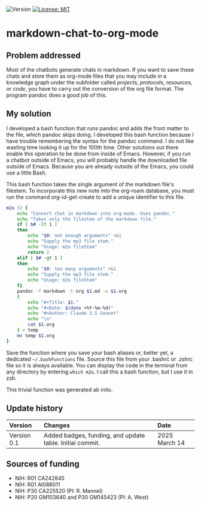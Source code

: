 ![Version](https://img.shields.io/static/v1?label=markdown-chat-to-org-mode&message=0.1&color=brightcolor)
[![License: MIT](https://img.shields.io/badge/License-MIT-blue.svg)](https://opensource.org/licenses/MIT)

# markdown-chat-to-org-mode

## Problem addressed
Most of the chatbots generate chats in markdown.
If you want to save these chats and store them as org-mode files that you may include in a knowledge graph under the subfolder called *projects*, *protocols*, *resources*, or *code*, you have to carry out the conversion of the org file format.
The program pandoc does a good job of this.

## My solution
I developed a bash function that runs pandoc and adds the front matter to the file, which pandoc skips doing.
I developed this bash function because I have trouble remembering the syntax for the pandoc command.
I do not like wasting time looking it up for the 100th time.
Other solutions out there enable this operation to be done from inside of Emacs.
However, if you run a chatbot outside of Emacs, you will probably handle the downloaded file outside of Emacs.
Because you are already outside of the Emacs, you could use a little Bash.

This bash function takes the single argument of the markdown file's filestem.
To incorporate this new note into the org-roam database, you must run the command org-id-get-create to add a unique identifier to this file.

```bash
m2o () {
	echo "Convert chat in markdown into org-mode. Uses pandoc."
	echo "Takes only the filestem of the markdown file."
	if [ $# -lt 1 ]
	then
		echo "$0: not enough arguments" >&1
		echo "Supply the mp3 file stem."
		echo "Usage: m2o fileStem"
		return 2
	elif [ $# -gt 1 ]
	then
		echo "$0: too many arguments" >&1
		echo "Supply the mp3 file stem."
		echo "Usage: m2o fileStem"
	fi
	pandoc -f markdown -t org $1.md -o $1.org
	(
		echo "#+Title: $1."
		echo "#+Date: $(date +%Y-%m-%d)"
		echo "#+Author: Claude 3.5 Sonnet"
		echo "\n"
		cat $1.org
	) > temp
	mv temp $1.org
}
```

Save the function where you save your bash aliases or, better yet, a dedicated `~/.bashFunctions` file.
Source this file from your .bashrc or .zshrc file so it is always available.
You can display the code in the terminal from any directory by entering `which m2o`.
I call this a bash function, but I use it in zsh.

This trivial function was generated ab inito.


## Update history

|Version      | Changes                                                                                                                                                                         | Date                 |
|:-----------|:------------------------------------------------------------------------------------------------------------------------------------------|:--------------------|
| Version 0.1 |   Added badges, funding, and update table.  Initial commit.                                                                                                                | 2025 March 14  |

## Sources of funding

- NIH: R01 CA242845
- NIH: R01 AI088011
- NIH: P30 CA225520 (PI: R. Mannel)
- NIH: P20 GM103640 and P30 GM145423 (PI: A. West)
